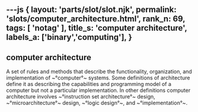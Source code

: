 ---js
{
  layout: 'parts/slot/slot.njk',
  permalink: 'slots/computer_architecture.html',
  rank_n: 69,
  tags: [ 'notag' ],
  title_s: 'computer architecture',
  labels_a: ['binary','computing'],
}
---
## computer architecture

A set of rules and methods that describe the functionality, organization, and implementation of ~°computer°~ systems. Some definitions of architecture define it as describing the capabilities and programming model of a computer but not a particular implementation. In other definitions computer architecture involves ~°instruction set architecture°~ design, ~°microarchitecture°~ design, ~°logic design°~, and ~°implementation°~.
